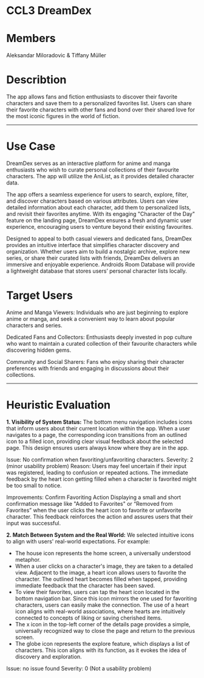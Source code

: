 # CCL3 DreamDex

# Members
Aleksandar Miloradovic & Tiffany Müller

# Describtion
The app allows fans and fiction enthusiasts to discover their favorite characters and save them to a personalized favorites list. Users can share their favorite characters with other fans and bond over their shared love for the most iconic figures in the world of fiction.

----------------------------------------------------------------------------------------------------------------
# Use Case
DreamDex serves as an interactive platform for anime and manga enthusiasts who wish to curate personal collections of their favourite characters. The app will utilize the AniList, as it provides detailed character data. 

The app offers a seamless experience for users to search, explore, filter, and discover characters based on various attributes. Users can view detailed information about each character, add them to personalized lists, and revisit their favorites anytime. With its engaging "Character of the Day" feature on the landing page, DreamDex ensures a fresh and dynamic user experience, encouraging users to venture beyond their existing favourites.

Designed to appeal to both casual viewers and dedicated fans, DreamDex provides an intuitive interface that simplifies character discovery and organization. Whether users aim to build a nostalgic archive, explore new series, or share their curated lists with friends, DreamDex delivers an immersive and enjoyable experience. Androids Room Database will provide a lightweight database that stores users’ personal character lists locally.

# Target Users
Anime and Manga Viewers:
Individuals who are just beginning to explore anime or manga, and seek a convenient way to learn about popular characters and series.

Dedicated Fans and Collectors:
Enthusiasts deeply invested in pop culture who want to maintain a curated collection of their favourite characters while discovering hidden gems.

Community and Social Sharers:
Fans who enjoy sharing their character preferences with friends and engaging in discussions about their collections.

----------------------------------------------------------------------------------------------------------------

# Heuristic Evaluation
**1. Visibility of System Status:**
The bottom menu navigation includes icons that inform users about their current location within the app. When a user navigates to a page, the corresponding icon transitions from an outlined icon to a filled icon, providing clear visual feedback about the selected page. This design ensures users always know where they are in the app.

Issue: No confirmation when favoriting/unfavoriting characters.
Severity: 2 (minor usability problem)
Reason: Users may feel uncertain if their input was registered, leading to confusion or repeated actions. The immediate feedback by the heart icon getting filled when a character is favorited might be too small to notice.

Improvements: Confirm Favoriting Action
Displaying a small and short confirmation message like "Added to Favorites" or “Removed from Favorites” when the user clicks the heart icon to favorite or unfavorite character. This feedback reinforces the action and assures users that their input was successful. 

**2. Match Between System and the Real World:**
We selected intuitive icons to align with users' real-world expectations. For example:
- The house icon represents the home screen, a universally understood metaphor.
- When a user clicks on a character's image, they are taken to a detailed view. Adjacent to the image, a heart icon allows users to favorite the character. The outlined heart becomes filled when tapped, providing immediate feedback that the character has been saved. 
- To view their favorites, users can tap the heart icon located in the bottom navigation bar. Since this icon mirrors the one used for favoriting characters, users can easily make the connection. The use of a heart icon aligns with real-world associations, where hearts are intuitively connected to concepts of liking or saving cherished items.
- The x icon in the top-left corner of the details page provides a simple, universally recognized way to close the page and return to the previous screen.
- The globe icon represents the explore feature, which displays a list of characters. This icon aligns with its function, as it evokes the idea of discovery and exploration.

Issue: no issue found 
Severity: 0 (Not a usability problem)



